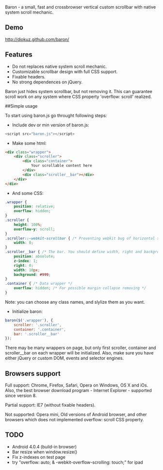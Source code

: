 Baron - a small, fast and crossbrowser vertical custom scrollbar with native system scroll mechanic.

## Demo

http://diokuz.github.com/baron/

## Features

- Do not replaces native system scroll mechanic.
- Customizable scrollbar design with full CSS support.
- Fixable headers.
- No strong dependences on jQuery.

Baron just hides system scrollbar, but not removing it. This can guarantee scroll work on any system where CSS property 'overflow: scroll' realized.

##Simple usage

To start using baron.js go throught following steps:

* Include dev or min version of baron.js:

```js
<script src="baron.js"></script>
```

* Make some html:

```html
<div class="wrapper">
    <div class="scroller">
        <div class="container">
        	Your scrollable content here
        </div>
        <div class="scroller__bar"></div>
    </div>
</div>
```

* And some CSS:

```css
.wrapper {
    position: relative;
    overflow: hidden;
}
.scroller {
    height: 100%;
    overflow-y: scroll;
}
.scroller::-webkit-scrollbar { /* Preventing webkit bug of horizontal scrolling */
    width: 0;
}
.scroller__bar { /* The bar. You should define width, right and background */
    position: absolute;    
    z-index: 1;
    right: 0;
    width: 10px;
    background: #999;
}
.container { /* Data wrapper */
    overflow: hidden; /* For possible margin collapse removing */
}
```

Note: you can choose any class names, and slylize them as you want.

* Initialize baron:

```js
baron($('.wrapper'), {
    scroller: '.scroller',
    container: '.container',
    bar: '.scroller__bar'
});
```

There may be many wrappers on page, but only first scroller, container and scroller__bar on each wrapper will be initialized. Also, make sure you have either jQuery or custom DOM, events and selector engines.

## Browsers support

Full support: Chrome, Firefox, Safari, Opera on Windows, OS X and iOs. Also, the best browser download program - Internet Explorer - supported since version 8.

Partial support: IE7 (without fixable headers).

Not supported: Opera mini, Old versions of Android browser, and other browsers which does not implemented overflow: scroll CSS property.

## TODO

- Android 4.0.4 (build-in browser)
- Bar resize when window.resize()
- Fix z-indexes on test page
- try "overflow: auto; & -webkit-overflow-scrolling: touch;" for ipad